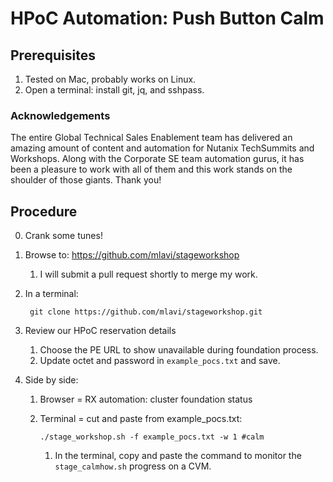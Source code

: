 # HPoC Automation: Push Button Calm

## Prerequisites ##
1. Tested on Mac, probably works on Linux.
2. Open a terminal: install git, jq, and sshpass.

### Acknowledgements ###

The entire Global Technical Sales Enablement team has delivered an amazing amount of content and automation for Nutanix TechSummits and Workshops. Along with the Corporate SE team automation gurus, it has been a pleasure to work with all of them and this work stands on the shoulder of those giants. Thank you!

## Procedure ##

0. Crank some tunes!
1. Browse to: https://github.com/mlavi/stageworkshop
   1. I will submit a pull request shortly to merge my work.
2. In a terminal:

        git clone https://github.com/mlavi/stageworkshop.git
3. Review our HPoC reservation details
   1. Choose the PE URL to show unavailable during foundation process.
   2. Update octet and password in ````example_pocs.txt```` and save.
4. Side by side:
   1. Browser = RX automation: cluster foundation status
   2. Terminal = cut and paste from example_pocs.txt:

          ./stage_workshop.sh -f example_pocs.txt -w 1 #calm

        1. In the terminal, copy and paste the command to monitor the ````stage_calmhow.sh```` progress on a CVM.
